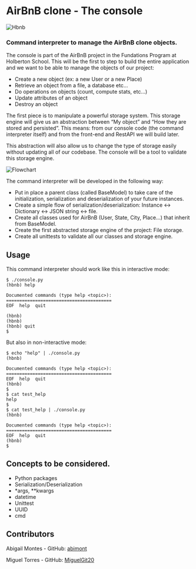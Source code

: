 # AirBnB clone - The console
![Hbnb](https://holbertonintranet.s3.amazonaws.com/uploads/medias/2018/6/65f4a1dd9c51265f49d0.png?X-Amz-Algorithm=AWS4-HMAC-SHA256&X-Amz-Credential=AKIARDDGGGOU5BHMTQX4%2F20221028%2Fus-east-1%2Fs3%2Faws4_request&X-Amz-Date=20221028T205046Z&X-Amz-Expires=86400&X-Amz-SignedHeaders=host&X-Amz-Signature=1757e9759f857138679ac1675065f42e29c8552f7c877a763a43a4df4e1a5481)

### Command interpreter to manage the AirBnB clone objects.

The console is part of the AirBnB project in the Fundations Program at Holberton School. This will be the first to step to build the entire application and we want to be able to manage the objects of our project:

- Create a new object (ex: a new User or a new Place)
- Retrieve an object from a file, a database etc…
- Do operations on objects (count, compute stats, etc…)
- Update attributes of an object
- Destroy an object

The first piece is to manipulate a powerful storage system. This storage engine will give us an abstraction between “My object” and “How they are stored and persisted”. This means: from our console code (the command interpreter itself) and from the front-end and RestAPI we will build later.

This abstraction will also allow us to change the type of storage easily without updating all of our codebase. The console will be a tool to validate this storage engine.

![Flowchart](https://holbertonintranet.s3.amazonaws.com/uploads/medias/2018/6/815046647d23428a14ca.png?X-Amz-Algorithm=AWS4-HMAC-SHA256&X-Amz-Credential=AKIARDDGGGOU5BHMTQX4%2F20221028%2Fus-east-1%2Fs3%2Faws4_request&X-Amz-Date=20221028T214029Z&X-Amz-Expires=86400&X-Amz-SignedHeaders=host&X-Amz-Signature=bd8ee4dbcb71f74bd66d5d9d60774b97cec0a90baa27b9e3f2ca085fd7467e50)

The command interpreter will be developed in the following way:

- Put in place a parent class (called BaseModel) to take care of the initialization, serialization and deserialization of your future instances.
- Create a simple flow of serialization/deserialization: Instance <-> Dictionary <-> JSON string <-> file.
- Create all classes used for AirBnB (User, State, City, Place…) that inherit from BaseModel.
- Create the first abstracted storage engine of the project: File storage.
- Create all unittests to validate all our classes and storage engine.

## Usage
This command interpreter should work like this in interactive mode:

```
$ ./console.py
(hbnb) help

Documented commands (type help <topic>):
========================================
EOF  help  quit

(hbnb) 
(hbnb) 
(hbnb) quit
$
```

But also in non-interactive mode:

```
$ echo "help" | ./console.py
(hbnb)

Documented commands (type help <topic>):
========================================
EOF  help  quit
(hbnb) 
$
$ cat test_help
help
$
$ cat test_help | ./console.py
(hbnb)

Documented commands (type help <topic>):
========================================
EOF  help  quit
(hbnb) 
$
```

## Concepts to be considered.

- Python packages
- Serialization/Deserialization
- *args, **kwargs
- datetime
- Unittest
- UUID
- cmd


## Contributors
Abigail Montes - GitHub: [abimont](https://github.com/abimont)

Miguel Torres - GitHub: [MiguelGit20](https://github.com/MiguelGit20)
